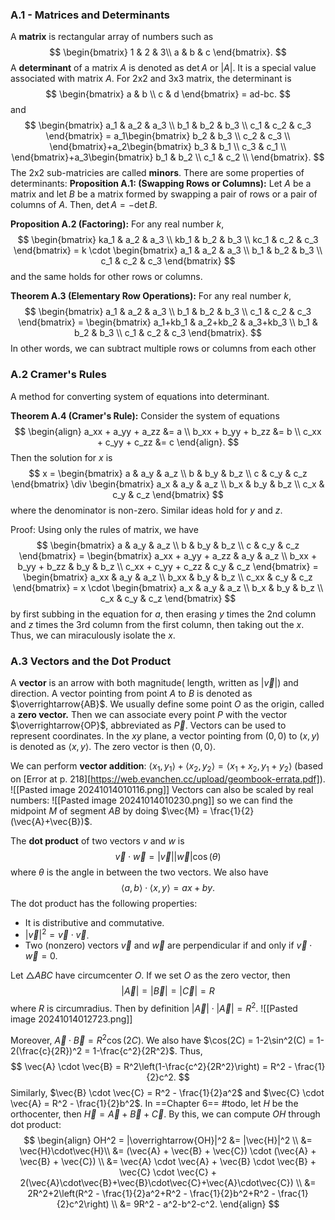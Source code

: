 ### A.1 - Matrices and Determinants
A **matrix** is rectangular array of numbers such as
$$
\begin{bmatrix}  
1 & 2 & 3\\  
a & b & c  
\end{bmatrix}.
$$
A **determinant** of a matrix $A$ is denoted as $\det{A}$ or $|A|$. It is a special value associated with matrix $A$.
For 2x2 and 3x3 matrix, the determinant is
$$
\begin{bmatrix}  
a & b \\  
c & d  
\end{bmatrix} = ad-bc.
$$
and
$$
\begin{bmatrix}  
a_1 & a_2 & a_3 \\  
b_1 & b_2 & b_3 \\
c_1 & c_2 & c_3
\end{bmatrix} = a_1\begin{bmatrix}  b_2 & b_3 \\  c_2 & c_3 \\ \end{bmatrix}+a_2\begin{bmatrix}  b_3 & b_1 \\  c_3 & c_1 \\ \end{bmatrix}+a_3\begin{bmatrix}  b_1 & b_2 \\  c_1 & c_2 \\ \end{bmatrix}.
$$
The 2x2 sub-matricies are called **minors**. There are some properties of determinants:
**Proposition A.1: (Swapping Rows or Columns):** Let $A$ be a matrix and let $B$ be a matrix formed by swapping a pair of rows or a pair of columns of $A$. Then, $\det A = - \det B$.

**Proposition A.2 (Factoring):** For any real number $k$,
$$
\begin{bmatrix}  
ka_1 & a_2 & a_3 \\  
kb_1 & b_2 & b_3 \\
kc_1 & c_2 & c_3
\end{bmatrix} = k \cdot \begin{bmatrix}  
a_1 & a_2 & a_3 \\  
b_1 & b_2 & b_3 \\
c_1 & c_2 & c_3
\end{bmatrix}
$$
and the same holds for other rows or columns.

**Theorem A.3 (Elementary Row Operations):** For any real number $k$,
$$
\begin{bmatrix}  
a_1 & a_2 & a_3 \\  
b_1 & b_2 & b_3 \\
c_1 & c_2 & c_3
\end{bmatrix} = 
\begin{bmatrix}  
a_1+kb_1 & a_2+kb_2 & a_3+kb_3 \\  
b_1 & b_2 & b_3 \\
c_1 & c_2 & c_3
\end{bmatrix}.
$$
In other words, we can subtract multiple rows or columns from each other

### A.2 Cramer's Rules
A method for converting system of equations into determinant.

**Theorem A.4 (Cramer's Rule):** Consider the system of equations
$$
\begin{align}
a_xx + a_yy + a_zz &= a \\
b_xx + b_yy + b_zz &= b \\
c_xx + c_yy + c_zz &= c 
\end{align}.
$$
Then the solution for $x$ is
$$
x = 
\begin{bmatrix}  
a & a_y & a_z \\  
b & b_y & b_z \\
c & c_y & c_z
\end{bmatrix} \div  
\begin{bmatrix}  
a_x & a_y & a_z \\  
b_x & b_y & b_z \\
c_x & c_y & c_z
\end{bmatrix}
$$
where the denominator is non-zero. Similar ideas hold for $y$ and $z$. 

Proof: Using only the rules of matrix, we have
$$
\begin{bmatrix}  
a & a_y & a_z \\  
b & b_y & b_z \\
c & c_y & c_z
\end{bmatrix} =
\begin{bmatrix}  
a_xx + a_yy + a_zz & a_y & a_z \\  
b_xx + b_yy + b_zz & b_y & b_z \\
c_xx + c_yy + c_zz & c_y & c_z
\end{bmatrix} =
\begin{bmatrix}  
a_xx & a_y & a_z \\  
b_xx & b_y & b_z \\
c_xx & c_y & c_z
\end{bmatrix} = x \cdot
\begin{bmatrix}  
a_x & a_y & a_z \\  
b_x & b_y & b_z \\
c_x & c_y & c_z
\end{bmatrix}
$$
by first subbing in the equation for $a$, then erasing $y$ times the 2nd column and $z$ times the 3rd column from the first column, then taking out the $x$. Thus, we can miraculously isolate the $x$.


### A.3 Vectors and the Dot Product
A **vector** is an arrow with both magnitude( length, written as $|\vec{v}|$) and direction. A vector pointing from point $A$ to $B$ is denoted as $\overrightarrow{AB}$. 
We usually define some point $O$ as the origin, called a **zero vector.** Then we can associate every point $P$ with the vector $\overrightarrow{OP}$, abbreviated as $\vec{P}$. 
Vectors can be used to represent coordinates. In the $xy$ plane, a vector pointing from $(0,0)$ to $(x,y)$ is denoted as $\langle x,y \rangle$. The zero vector is then $\langle 0,0 \rangle$.

We can perform **vector addition**: $\langle x_1,y_1 \rangle + \langle x_2,y_2 \rangle = \langle x_1+x_2,y_1+y_2 \rangle$ (based on [Error at p. 218][https://web.evanchen.cc/upload/geombook-errata.pdf]). 
![[Pasted image 20241014010116.png]]
Vectors can also be scaled by real numbers:
![[Pasted image 20241014010230.png]]
so we can find the midpoint $M$ of segment $AB$ by doing $\vec{M} = \frac{1}{2}(\vec{A}+\vec{B})$.

The **dot product** of two vectors $v$ and $w$ is 
$$
\vec{v} \cdot \vec{w} = |\vec{v}||\vec{w}|\cos(\theta)
$$
where $\theta$ is the angle in between the two vectors. We also have
$$
\langle a,b \rangle \cdot \langle x,y \rangle = ax + by.
$$
The dot product has the following properties:
- It is distributive and commutative.
- $|\vec{v}|^2 = \vec{v} \cdot \vec{v}$.
- Two (nonzero) vectors $\vec{v}$ and $\vec{w}$ are perpendicular if and only if $\vec{v} \cdot \vec{w} = 0$.

Let $\triangle ABC$ have circumcenter $O$. If we set $O$ as the zero vector, then 
$$
|\vec{A}| = |\vec{B}| = |\vec{C}| = R
$$
where $R$ is circumradius. Then by definition $|\vec{A}|\cdot|\vec{A}|=R^2$.
![[Pasted image 20241014012723.png]]

Moreover, $\vec{A} \cdot \vec{B} = R^2\cos(2C)$. We also have $\cos(2C) = 1-2\sin^2(C) = 1-2(\frac{c}{2R})^2 = 1-\frac{c^2}{2R^2}$. Thus,
$$
\vec{A} \cdot \vec{B} = R^2\left(1-\frac{c^2}{2R^2}\right) = R^2 - \frac{1}{2}c^2.
$$
Similarly, $\vec{B} \cdot \vec{C} = R^2 - \frac{1}{2}a^2$ and $\vec{C} \cdot \vec{A} = R^2 - \frac{1}{2}b^2$. In ==Chapter 6== #todo, let $H$ be the orthocenter, then $\vec{H} = \vec{A} + \vec{B} + \vec{C}$. By this, we can compute $OH$ through dot product:
$$
\begin{align}
OH^2 = |\overrightarrow{OH}|^2 &= |\vec{H}|^2 \\
&= \vec{H}\cdot\vec{H}\\
&= (\vec{A} + \vec{B} + \vec{C}) \cdot (\vec{A} + \vec{B} + \vec{C}) \\
&= \vec{A} \cdot \vec{A} + \vec{B} \cdot \vec{B} + \vec{C} \cdot \vec{C} + 2(\vec{A}\cdot\vec{B}+\vec{B}\cdot\vec{C}+\vec{A}\cdot\vec{C}) \\
&=  2R^2+2\left(R^2 - \frac{1}{2}a^2+R^2 - \frac{1}{2}b^2+R^2 - \frac{1}{2}c^2\right) \\ 
&=  9R^2 - a^2-b^2-c^2.
\end{align}
$$




